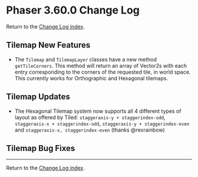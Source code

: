 # Phaser 3.60.0 Change Log

Return to the [Change Log index](CHANGELOG-v3.60.md).

## Tilemap New Features

* The `Tilemap` and `TilemapLayer` classes have a new method `getTileCorners`. This method will return an array of Vector2s with each entry corresponding to the corners of the requested tile, in world space. This currently works for Orthographic and Hexagonal tilemaps.

## Tilemap Updates

* The Hexagonal Tilemap system now supports all 4 different types of layout as offered by Tiled: `staggeraxis-y + staggerindex-odd`, `staggeraxis-x + staggerindex-odd`, `staggeraxis-y + staggerindex-even` and `staggeraxis-x, staggerindex-even` (thanks @rexrainbow)

## Tilemap Bug Fixes


---------------------------------------

Return to the [Change Log index](CHANGELOG-v3.60.md).
